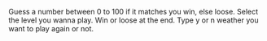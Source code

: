Guess a number between 0 to 100 if it matches you win, else loose.
Select the level you wanna play.
Win or loose at the end. Type y or n weather you want to play again or not.
